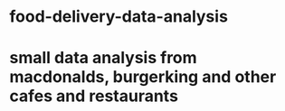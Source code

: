 # food-delivery-data-analysis
# small data analysis from macdonalds, burgerking and other cafes and restaurants
